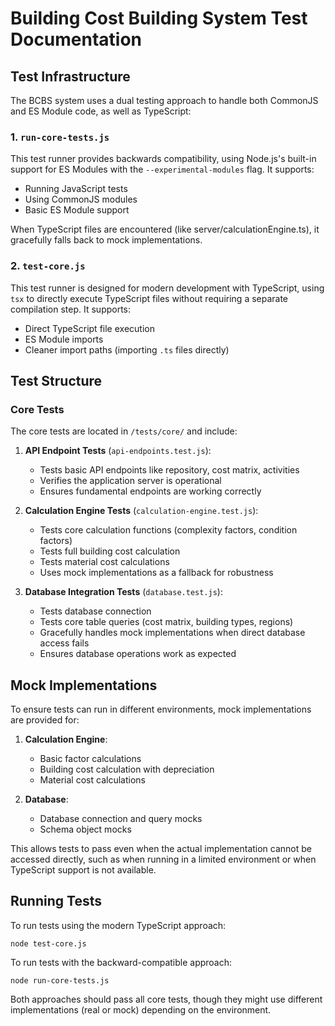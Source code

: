 # Building Cost Building System Test Documentation

## Test Infrastructure

The BCBS system uses a dual testing approach to handle both CommonJS and ES Module code, as well as TypeScript:

### 1. `run-core-tests.js`

This test runner provides backwards compatibility, using Node.js's built-in support for ES Modules with the `--experimental-modules` flag. It supports:

- Running JavaScript tests
- Using CommonJS modules
- Basic ES Module support

When TypeScript files are encountered (like server/calculationEngine.ts), it gracefully falls back to mock implementations.

### 2. `test-core.js`

This test runner is designed for modern development with TypeScript, using `tsx` to directly execute TypeScript files without requiring a separate compilation step. It supports:

- Direct TypeScript file execution
- ES Module imports
- Cleaner import paths (importing `.ts` files directly)

## Test Structure

### Core Tests

The core tests are located in `/tests/core/` and include:

1. **API Endpoint Tests** (`api-endpoints.test.js`):
   - Tests basic API endpoints like repository, cost matrix, activities
   - Verifies the application server is operational
   - Ensures fundamental endpoints are working correctly

2. **Calculation Engine Tests** (`calculation-engine.test.js`):
   - Tests core calculation functions (complexity factors, condition factors)
   - Tests full building cost calculation
   - Tests material cost calculations
   - Uses mock implementations as a fallback for robustness

3. **Database Integration Tests** (`database.test.js`):
   - Tests database connection
   - Tests core table queries (cost matrix, building types, regions)
   - Gracefully handles mock implementations when direct database access fails
   - Ensures database operations work as expected

## Mock Implementations

To ensure tests can run in different environments, mock implementations are provided for:

1. **Calculation Engine**:
   - Basic factor calculations
   - Building cost calculation with depreciation
   - Material cost calculations

2. **Database**:
   - Database connection and query mocks
   - Schema object mocks

This allows tests to pass even when the actual implementation cannot be accessed directly, such as when running in a limited environment or when TypeScript support is not available.

## Running Tests

To run tests using the modern TypeScript approach:
```
node test-core.js
```

To run tests with the backward-compatible approach:
```
node run-core-tests.js
```

Both approaches should pass all core tests, though they might use different implementations (real or mock) depending on the environment.